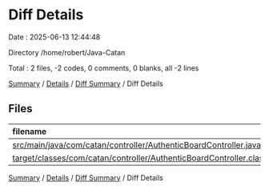 # Diff Details

Date : 2025-06-13 12:44:48

Directory /home/robert/Java-Catan

Total : 2 files,  -2 codes, 0 comments, 0 blanks, all -2 lines

[Summary](results.md) / [Details](details.md) / [Diff Summary](diff.md) / Diff Details

## Files
| filename | language | code | comment | blank | total |
| :--- | :--- | ---: | ---: | ---: | ---: |
| [src/main/java/com/catan/controller/AuthenticBoardController.java](/src/main/java/com/catan/controller/AuthenticBoardController.java) | Java | -1 | 0 | 0 | -1 |
| [target/classes/com/catan/controller/AuthenticBoardController.class](/target/classes/com/catan/controller/AuthenticBoardController.class) | Java | -1 | 0 | 0 | -1 |

[Summary](results.md) / [Details](details.md) / [Diff Summary](diff.md) / Diff Details